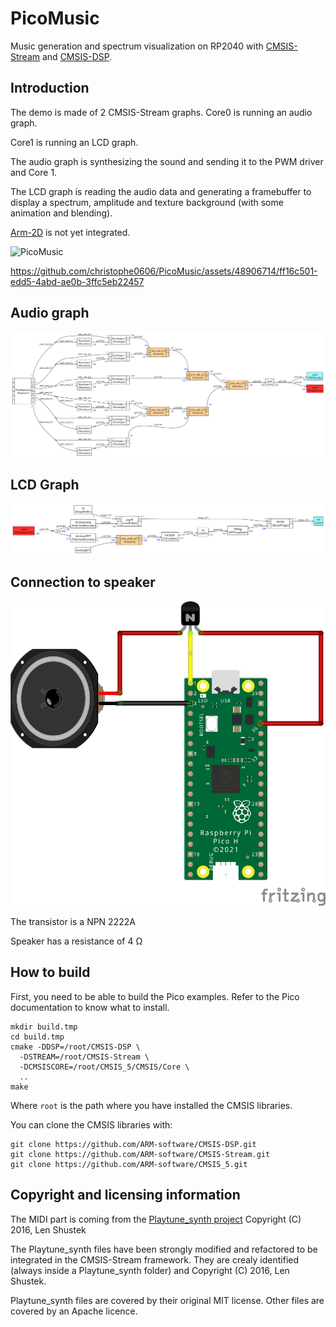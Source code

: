 # PicoMusic
Music generation and spectrum visualization on RP2040 with [CMSIS-Stream](https://github.com/ARM-software/CMSIS-Stream) and [CMSIS-DSP](https://github.com/ARM-software/CMSIS-DSP).

## Introduction

The demo is made of 2 CMSIS-Stream graphs. Core0 is running an audio graph.

Core1 is running an LCD graph.

The audio graph is synthesizing the sound and sending it to the PWM driver and Core 1.

The LCD graph is reading the audio data and generating a framebuffer to display a spectrum, amplitude and texture background (with some animation and blending).

[Arm-2D](https://github.com/ARM-software/Arm-2D) is not yet integrated.

![PicoMusic](Documentation/PicoMusic.png)

https://github.com/christophe0606/PicoMusic/assets/48906714/ff16c501-edd5-4abd-ae0b-3ffc5eb22457

## Audio graph

![audio_graph](Pictures/audio_graph.svg)

## LCD Graph

![lcd_graph](Pictures/lcd_graph.svg)

## Connection to speaker

![PicoAmp_bb](Documentation/PicoAmp_bb.png)

The transistor is a NPN 2222A

Speaker has a resistance of 4 Ω

## How to build

First, you need to be able to build the Pico examples. Refer to the Pico documentation to know what to install.

```shell
mkdir build.tmp
cd build.tmp
cmake -DDSP=/root/CMSIS-DSP \
  -DSTREAM=/root/CMSIS-Stream \
  -DCMSISCORE=/root/CMSIS_5/CMSIS/Core \
  ..
make
```

Where `root` is the path where you have installed the CMSIS libraries.

You can clone the CMSIS libraries with:

```shell
git clone https://github.com/ARM-software/CMSIS-DSP.git
git clone https://github.com/ARM-software/CMSIS-Stream.git
git clone https://github.com/ARM-software/CMSIS_5.git
```



## Copyright and licensing information

The MIDI part is coming from the [Playtune_synth 
   project](https://github.com/LenShustek/Playtune_synth) Copyright (C) 2016, Len Shustek

The Playtune_synth files have been strongly modified and refactored to be integrated in the CMSIS-Stream framework. They are crealy identified (always inside a Playtune_synth folder) and Copyright (C) 2016, Len Shustek.

Playtune_synth files are covered by their original MIT license. Other files are covered by an Apache licence.

